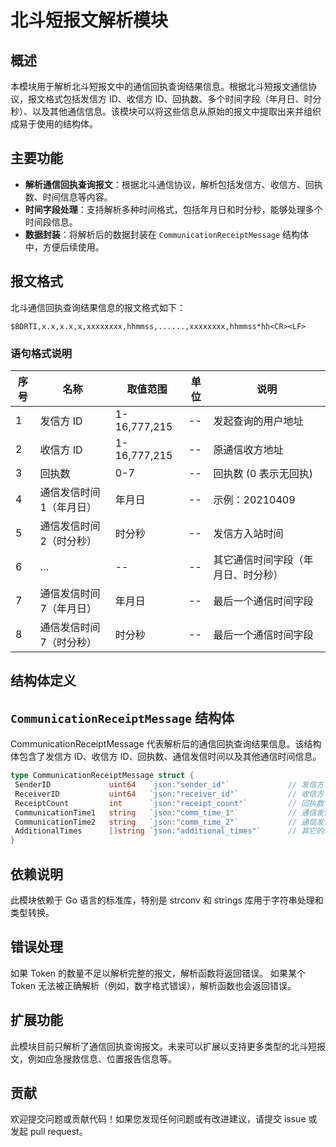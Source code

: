 # 北斗短报文解析模块

## 概述

本模块用于解析北斗短报文中的通信回执查询结果信息。根据北斗短报文通信协议，报文格式包括发信方 ID、收信方 ID、回执数、多个时间字段（年月日、时分秒）、以及其他通信信息。该模块可以将这些信息从原始的报文中提取出来并组织成易于使用的结构体。

## 主要功能

- **解析通信回执查询报文**：根据北斗通信协议，解析包括发信方、收信方、回执数、时间信息等内容。
- **时间字段处理**：支持解析多种时间格式，包括年月日和时分秒，能够处理多个时间段信息。
- **数据封装**：将解析后的数据封装在 `CommunicationReceiptMessage` 结构体中，方便后续使用。

## 报文格式

北斗通信回执查询结果信息的报文格式如下：

```
$BDRTI,x.x,x.x,x,xxxxxxxx,hhmmss,......,xxxxxxxx,hhmmss*hh<CR><LF>
```

### 语句格式说明

| 序号 | 名称                    | 取值范围        | 单位     | 说明                                   |
|------|-------------------------|-----------------|----------|----------------------------------------|
| 1    | 发信方 ID               | 1-16,777,215    | --       | 发起查询的用户地址                   |
| 2    | 收信方 ID               | 1-16,777,215    | --       | 原通信收方地址                       |
| 3    | 回执数                  | 0-7             | --       | 回执数 (0 表示无回执)                |
| 4    | 通信发信时间1（年月日） | 年月日          | --       | 示例：20210409                        |
| 5    | 通信发信时间2（时分秒） | 时分秒          | --       | 发信方入站时间                        |
| 6    | …                       | --              | --       | 其它通信时间字段（年月日、时分秒）  |
| 7    | 通信发信时间7（年月日） | 年月日          | --       | 最后一个通信时间字段                 |
| 8    | 通信发信时间7（时分秒） | 时分秒          | --       | 最后一个通信时间字段                 |

## 结构体定义

## `CommunicationReceiptMessage` 结构体

CommunicationReceiptMessage 代表解析后的通信回执查询结果信息。该结构体包含了发信方 ID、收信方 ID、回执数、通信发信时间以及其他通信时间信息。

```go
type CommunicationReceiptMessage struct {
 SenderID             uint64   `json:"sender_id"`             // 发信方 ID
 ReceiverID           uint64   `json:"receiver_id"`           // 收信方 ID
 ReceiptCount         int      `json:"receipt_count"`         // 回执数 (0-7)
 CommunicationTime1   string   `json:"comm_time_1"`           // 通信发信时间1（年月日）
 CommunicationTime2   string   `json:"comm_time_2"`           // 通信发信时间2（时分秒）
 AdditionalTimes      []string `json:"additional_times"`      // 其它的通信时间（年月日、时分秒）
}
```

## 依赖说明

此模块依赖于 Go 语言的标准库，特别是 strconv 和 strings 库用于字符串处理和类型转换。

## 错误处理

如果 Token 的数量不足以解析完整的报文，解析函数将返回错误。
如果某个 Token 无法被正确解析（例如，数字格式错误），解析函数也会返回错误。

## 扩展功能

此模块目前只解析了通信回执查询报文。未来可以扩展以支持更多类型的北斗短报文，例如应急搜救信息、位置报告信息等。

## 贡献

欢迎提交问题或贡献代码！如果您发现任何问题或有改进建议，请提交 issue 或发起 pull request。